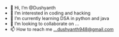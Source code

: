 - 👋 Hi, I’m @Dushyanth
- 👀 I’m interested in coding and hacking
- 🌱 I’m currently learning DSA in python and java
- 💞️ I’m looking to collaborate on ...
- 📫 How to reach me ...dushyanth948@gmail.com

<!---
Dushyanth948/Dushyanth948 is a ✨ special ✨ repository because its `README.md` (this file) appears on your GitHub profile.
You can click the Preview link to take a look at your changes.
--->
